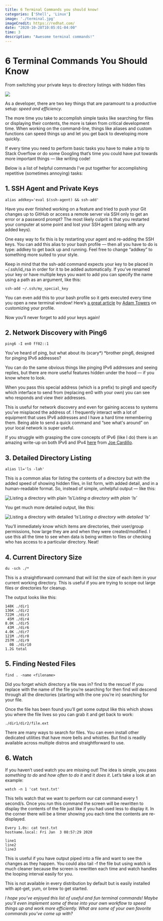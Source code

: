 ```yaml
---
title: 6 Terminal Commands you should know!
categories: ['Shell', 'Linux']
image: './terminal.jpg'
imageCredit: https://redhat.com/
date: "2020-10-28T10:05:01-04:00"
time: 3
description: "Awesome terminal commands!"
---
```




# 6 Terminal Commands You Should Know

From switching your private keys to directory listings with hidden files

![](https://cdn-images-1.medium.com/max/7764/1*e1iypsouAGB6jABtPW-JyA.jpeg)

As a developer, there are two key things that are paramount to a productive setup: *speed and efficiency.*

The more time you take to accomplish simple tasks like searching for files or displaying their contents, the more is taken from critical development time. When working on the command-line, things like aliases and custom functions can speed things up and let you get back to developing more quickly.

If every time you need to perform basic tasks you have to make a trip to Stack Overflow or do some Googling that’s time you could have put towards more important things — like writing code!

Below is a list of helpful commands I’ve put together for accomplishing repetitive (sometimes annoying) tasks:

## 1. SSH Agent and Private Keys

    alias addkey='eval $(ssh-agent) && ssh-add'

Have you ever finished working on a feature and tried to push your Git changes up to GitHub or access a remote server via SSH only to get an error or a password prompt? The most likely culprit is that you restarted your computer at some point and lost your SSH agent (along with any added keys).

One easy way to fix this is by restarting your agent and re-adding the SSH keys. You can add this alias to your bash profile — then all you have to do is type: addkey to get back up and running. Feel free to change “addkey” to something more suited to your style.

Keep in mind that the ssh-add command expects your key to be placed in ~/.ssh/id_rsa in order for it to be added automatically. If you’ve renamed your key or have multiple keys you want to add you can specify the name using a path as an argument, like this:

    ssh-add ~/.ssh/my_special_key

You can even add this to your bash profile so it gets executed every time you open a new terminal window! Here’s [a great article](https://medium.com/@adamtowers/how-to-customize-your-terminal-and-bash-profile-from-scratch-9ab079256380) by [Adam Towers](undefined) on customizing your profile.

Now you’ll never forget to add your keys again!

## 2. Network Discovery with Ping6

    ping6 -I en0 ff02::1

You’ve heard of ping, but what about its (*s*cary*) *brother ping6, designed for pinging IPv6 addresses?

You can do the same obvious things like pinging IPv6 addresses and seeing replies, but there are more useful features hidden under the hood — if you know where to look.

When you pass this special address (which is a prefix) to ping6 and specify which interface to send from (replacing en0 with your own) you can see who responds and view their addresses.

This is useful for network discovery and even for gaining access to systems you’ve misplaced the address of. I frequently interact with a lot of equipment that uses IPv6 addresses and I have a hard time remembering them. Being able to send a quick command and “see what's around” on your local network is super useful.

If you struggle with grasping the core concepts of IPv6 (like I do) there is an amazing write-up on both IPv6 and IPv4 [here](https://medium.com/coding-in-simple-english/a-beginners-guide-to-ipv4-and-ipv6-anatomy-fcc9444b0d4d) from [Joe Cardillo](undefined).

## 3. Detailed Directory Listing

    alias ll='ls -lah'

This is a common alias for listing the contents of a directory but with the added speed of showing hidden files, in list form, with added detail, and in a human-readable format. So, instead of simple, unhelpful output — like this:

![Listing a directory with plain ‘ls’](https://cdn-images-1.medium.com/max/2000/1*XpOBWSxotoQo5HfOEIFU_A.png)*Listing a directory with plain ‘ls’*

You get much more detailed output, like this:

![Listing a directory with detailed ‘ls’](https://cdn-images-1.medium.com/max/2000/1*0LacD9qh4hI4dA8SEgdAkw.png)*Listing a directory with detailed ‘ls’*

You’ll immediately know which items are directories, their user/group permissions, how large they are and when they were created/modified. I use this all the time to see when data is being written to files or checking who has access to a particular directory. Neat!

## 4. Current Directory Size

    du -sch ./*

This is a straightforward command that will list the size of each item in your current working directory. This is useful if you are trying to scope out large files or directories for cleanup.

The output looks like this:

    148K ./dir1
    136K ./dir2
    722M ./dir3
     45M ./dir4
    8.0K ./dir5
     43M ./dir6
    4.0K ./dir7
    121M ./dir8
    257M ./dir9
      0B ./dir10
    1.2G total

## 5. Finding Nested Files

    find . -name <filename>

Did you forget which directory a file was in? find to the rescue! If you replace <filename> with the name of the file you’re searching for then find will descend through all the directories (starting with the one you’re in) searching for your file.

Once the file has been found you’ll get some output like this which shows you where the file lives so you can grab it and get back to work:

    ./dir1/dir2/file.ext

There are many ways to search for files. You can even install other dedicated utilities that have more bells and whistles. But find is readily available across multiple distros and straightforward to use.

## 6. Watch

If you haven’t used watch you are missing out! The idea is simple, you pass *something to do* and *how often to do it* and it *does it*. Let’s take a look at an example:

    watch -n 1 'cat test.txt'

This tells watch that we want to perform our cat command every 1 second/s. Once you run this command the screen will be rewritten to display the contents of the file just like if you had used less to display it. In the corner there will be a timer showing you each time the contents are re-displayed.

    Every 1.0s: cat test.txt                                                                                                          hostname.local: Fri Jan  3 08:57:29 2020

    line1
    line2
    line3

This is useful if you have output piped into a file and want to see the changes as they happen. You could also tail -f the file but using watch is much cleaner because the screen is rewritten each time and watch handles the looping interval easily for you.

This is not available in every distribution by default but is easily installed with apt-get, yum, or brew to get started.

*I hope you’ve enjoyed this list of useful and fun terminal commands! Maybe you’ll even implement some of these into your own workflow to speed things up and work more efficiently. What are some of your own favorite commands you’ve come up with?*
